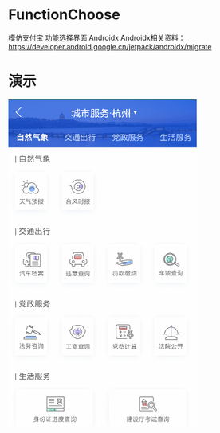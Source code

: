 # FunctionChoose
模仿支付宝 功能选择界面 Androidx
Androidx相关资料：https://developer.android.google.cn/jetpack/androidx/migrate
# 演示
![](art/demo.gif) 
